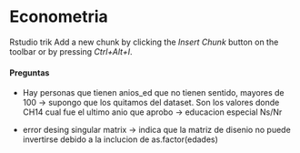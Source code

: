 # Econometria

Rstudio trik 
Add a new chunk by clicking the *Insert Chunk* button on the toolbar or by pressing *Ctrl+Alt+I*.

#### Preguntas

* Hay personas que tienen anios_ed que no tienen sentido, mayores de 100 -> supongo que los quitamos del dataset. 
Son los valores donde CH14 cual fue el ultimo anio que aprobo -> educacion especial Ns/Nr 

* error desing singular matrix -> indica que la matriz de disenio no puede invertirse debido a la inclucion de as.factor(edades)
